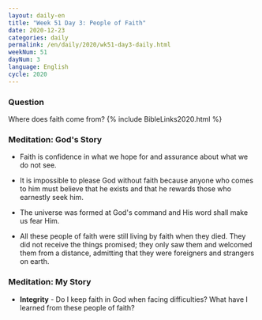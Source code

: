 ```yaml
---
layout: daily-en
title: "Week 51 Day 3: People of Faith"
date: 2020-12-23 
categories: daily
permalink: /en/daily/2020/wk51-day3-daily.html
weekNum: 51
dayNum: 3
language: English
cycle: 2020
---
```

### Question     
Where does faith come from?
{% include BibleLinks2020.html %} 

### Meditation: God's Story   
+ Faith is confidence in what we hope for and assurance about what we do not see. 

+ It is impossible to please God without faith because anyone who comes to him must believe that he exists and that he rewards those who earnestly seek him. 

+ The universe was formed at God's command and His word shall make us fear Him. 

+ All these people of faith were still living by faith when they died. They did not receive the things promised; they only saw them and welcomed them from a distance, admitting that they were foreigners and strangers on earth. 

### Meditation: My Story   
+ **Integrity** - Do I keep faith in God when facing difficulties? What have I learned from these people of faith? 
